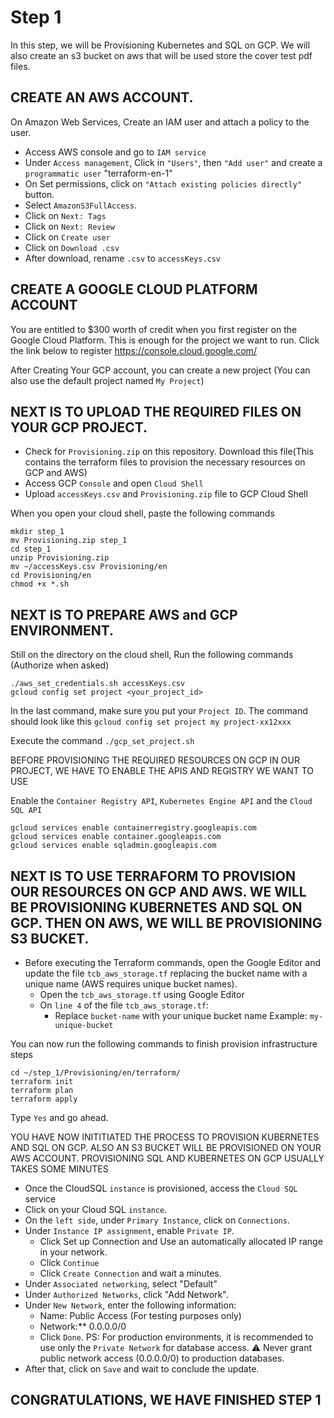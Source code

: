 # Step 1
In this step, we will be Provisioning Kubernetes and SQL on GCP. We will also create an s3 bucket on aws that will be used store the cover test pdf files.

## CREATE AN AWS ACCOUNT.

On Amazon Web Services, Create an IAM user and attach a policy to the user.
* Access AWS console and go to `IAM service`
* Under `Access management`, Click in `"Users"`, then `"Add user"` and create a `programmatic user` "terraform-en-1"
* On Set permissions, click on `"Attach existing policies directly"` button.
* Select `AmazonS3FullAccess`.
* Click on `Next: Tags`
* Click on `Next: Review`
* Click on `Create user`
* Click on `Download .csv`
* After download, rename `.csv` to `accessKeys.csv`

## CREATE A GOOGLE CLOUD PLATFORM ACCOUNT

You are entitled to $300 worth of credit when you first register on the Google Cloud Platform. This is enough for the project we want to run. Click the link below to register https://console.cloud.google.com/

After Creating Your GCP account, you can create a new project (You can also use the default project named `My Project`)

## NEXT IS TO UPLOAD THE REQUIRED FILES ON YOUR GCP PROJECT.
* Check for `Provisioning.zip` on this repository. Download this file(This contains the terraform files to provision the necessary resources on GCP and AWS)
* Access GCP `Console` and open `Cloud Shell`
* Upload `accessKeys.csv` and `Provisioning.zip` file to GCP Cloud Shell

When you open your cloud shell, paste the following commands

```
mkdir step_1
mv Provisioning.zip step_1
cd step_1
unzip Provisioning.zip
mv ~/accessKeys.csv Provisioning/en
cd Provisioning/en
chmod +x *.sh
```

## NEXT IS TO PREPARE AWS and GCP ENVIRONMENT.

Still on the directory on the cloud shell, Run the following commands (Authorize when asked)

```
./aws_set_credentials.sh accessKeys.csv
gcloud config set project <your_project_id> 
```

In the last command, make sure you put your `Project ID`. The command should look like this `gcloud config set project my project-xx12xxx`

Execute the command `./gcp_set_project.sh`

BEFORE PROVISIONING THE REQUIRED RESOURCES ON GCP IN OUR PROJECT, WE HAVE TO ENABLE THE APIS AND REGISTRY WE WANT TO USE

Enable the `Container Registry API`, `Kubernetes Engine API` and the `Cloud SQL API`

```
gcloud services enable containerregistry.googleapis.com 
gcloud services enable container.googleapis.com 
gcloud services enable sqladmin.googleapis.com 
```

## NEXT IS TO USE TERRAFORM TO PROVISION OUR RESOURCES ON GCP AND AWS. WE WILL BE PROVISIONING KUBERNETES AND SQL ON GCP. THEN ON AWS, WE WILL BE PROVISIONING S3 BUCKET.

* Before executing the Terraform commands, open the Google Editor and update the file `tcb_aws_storage.tf` replacing the bucket name with a unique name (AWS requires unique bucket names).
    * Open the `tcb_aws_storage.tf` using Google Editor
    * On `line 4` of the file `tcb_aws_storage.tf`:
        * Replace `bucket-name` with your unique bucket name Example: `my-unique-bucket`

You can now run the following commands to finish provision infrastructure steps

```
cd ~/step_1/Provisioning/en/terraform/
terraform init
terraform plan
terraform apply
```
Type `Yes` and go ahead.

YOU HAVE NOW INITITIATED THE PROCESS TO PROVISION KUBERNETES AND SQL ON GCP. ALSO AN S3 BUCKET WILL BE PROVISIONED ON YOUR AWS ACCOUNT. PROVISIONING SQL AND KUBERNETES ON GCP USUALLY TAKES SOME MINUTES

* Once the CloudSQL `instance` is provisioned, access the `Cloud SQL` service
* Click on your Cloud SQL `instance`.
* On the `left side`, under `Primary Instance`, click on `Connections`.
* Under `Instance IP assignment`, enable `Private IP`.
    * Click Set up Connection and Use an automatically allocated IP range in your network.
    * Click `Continue`
    * Click `Create Connection` and wait a minutes.
* Under `Associated networking`, select "Default"
* Under `Authorized Networks`, click "Add Network".
* Under `New Network`, enter the following information:
    * Name: Public Access (For testing purposes only)
    * Network:** 0.0.0.0/0
    * Click `Done`.
PS: For production environments, it is recommended to use only the `Private Network` for database access. ⚠️ Never grant public network access (0.0.0.0/0) to production databases.
* After that, click on `Save` and wait to conclude the update.



## CONGRATULATIONS, WE HAVE FINISHED STEP 1


